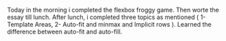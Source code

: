 Today in the morning i completed the flexbox froggy game. Then worte the essay till lunch. After lunch, i completed three topics as mentioned ( 1- Template Areas, 2- Auto-fit and minmax and Implicit rows ). Learned the difference between auto-fit and auto-fill.